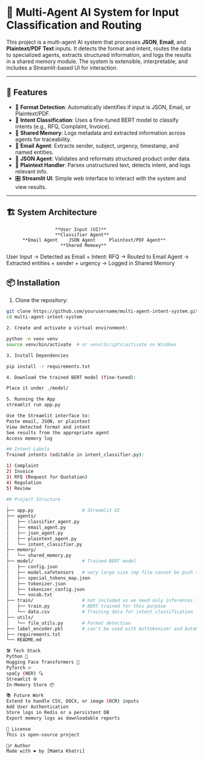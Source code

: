 # 🧠 Multi-Agent AI System for Input Classification and Routing

This project is a multi-agent AI system that processes **JSON**, **Email**, and **Plaintext/PDF Text** inputs. It detects the format and intent, routes the data to specialized agents, extracts structured information, and logs the results in a shared memory module. The system is extensible, interpretable, and includes a Streamlit-based UI for interaction.

---

## 🚀 Features

- 📂 **Format Detection**: Automatically identifies if input is JSON, Email, or Plaintext/PDF.
- 🎯 **Intent Classification**: Uses a fine-tuned BERT model to classify intents (e.g., RFQ, Complaint, Invoice).
- 🧠 **Shared Memory**: Logs metadata and extracted information across agents for traceability.
- 📨 **Email Agent**: Extracts sender, subject, urgency, timestamp, and named entities.
- 🧾 **JSON Agent**: Validates and reformats structured product order data.
- 📜 **Plaintext Handler**: Parses unstructured text, detects intent, and logs relevant info.
- 🎛️ **Streamlit UI**: Simple web interface to interact with the system and view results.

---

## 🏗️ System Architecture
                      **User Input (UI)** 
                      **Classifier Agent**        
          **Email Agent    JSON Agent     Plaintext/PDF Agent**   
                        **Shared Memoey**

User Input → Detected as Email + Intent: RFQ → Routed to Email Agent
→ Extracted entities + sender + urgency → Logged in Shared Memory

## 📦 Installation

1. Clone the repository:
```bash
git clone https://github.com/yourusername/multi-agent-intent-system.git
cd multi-agent-intent-system

2. Create and activate a virtual environment:

python -m venv venv
source venv/bin/activate  # or venv\Scripts\activate on Windows

3. Install Dependencies

pip install -r requirements.txt

4. Download the trained BERT model (fine-tuned):

Place it under ./model/

5. Running the App
streamlit run app.py

Use the Streamlit interface to:
Paste email, JSON, or plaintext
View detected format and intent
See results from the appropriate agent
Access memory log

## Intent Labels
Trained intents (editable in intent_classifier.py):

1) Complaint
2) Invoice
3) RFQ (Request for Quotation)
4) Regulation
5) Review

## Project Structure
.
├── app.py                  # Streamlit UI
├── agents/
│   ├── classifier_agent.py
│   ├── email_agent.py
│   ├── json_agent.py
│   ├── plaintext_agent.py
│   └── intent_classifier.py
├── memory/
│   └── shared_memory.py
├── model/                  # Trained BERT model
│   ├── config.json
│   ├── model.safetensors   # very large size imp file cannot be push to github
│   ├── special_tokens_map.json
│   ├── tokenizer.json
│   ├── tokenizer_config.json
│   └── vocab.txt
├── train/                  # not included as we need only inferences for this application
│   ├── train.py            # BERT trained for this purpose
│   └── data.csv            # Training data for intent classification
├── utils/
│   └── file_utils.py       # Format detection
├── label_encoder.pkl       # can't be used with Auttokenizer and AutoModels so not on github
├── requirements.txt
└── README.md

🛠️ Tech Stack
Python 🐍
Hugging Face Transformers 🤗
PyTorch 🔥
spaCy (NER) 🔍
Streamlit 🌐
In-Memory Store 📦

📚 Future Work
Extend to handle CSV, DOCX, or image (OCR) inputs
Add User Authentication
Store logs in Redis or a persistent DB
Export memory logs as downloadable reports

📃 License
This is open-source project

🙋‍♂️ Author
Made with ❤️ by [Mamta Khatri]
